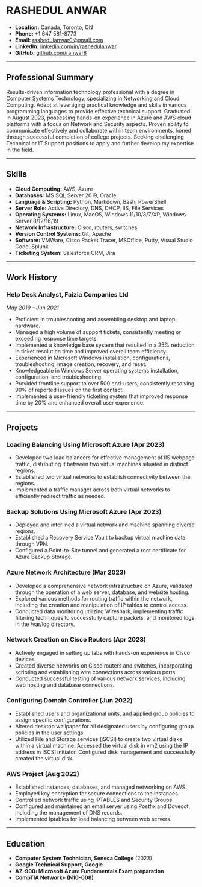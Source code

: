 # RASHEDUL ANWAR

- **Location:** Canada, Toronto, ON
- **Phone:** +1 647 581-8773
- **Email:** [rashedulanwar0@gmail.com](mailto:rashedulanwar0@gmail.com)
- **LinkedIn:** [linkedin.com/in/rashedulanwar](https://www.linkedin.com/in/rashedulanwar/)
- **GitHub:** [github.com/ranwar8](https://github.com/ranwar8)

---

## Professional Summary

Results-driven information technology professional with a degree in Computer Systems Technology, specializing in Networking and Cloud Computing. Adept at leveraging practical knowledge and skills in various programming languages to provide effective technical support. Graduated in August 2023, possessing hands-on experience in Azure and AWS cloud platforms with a focus on Network and Security aspects. Proven ability to communicate effectively and collaborate within team environments, honed through successful completion of college projects. Seeking challenging Technical or IT Support positions to apply and further develop my expertise in the field.

---

## Skills

- **Cloud Computing:** AWS, Azure
- **Databases:** MS SQL Server 2019, Oracle
- **Language & Scripting:** Python, Markdown, Bash, PowerShell
- **Server Role:** Active Directory, DNS, DHCP, IIS, File Services
- **Operating Systems:** Linux, MacOS, Windows 11/10/8/7/XP, Windows Server 8/12/16/19
- **Network Infrastructure:** Cisco, routers, switches
- **Version Control Systems:** Git, Apache
- **Software:** VMWare, Cisco Packet Tracer, MSOffice, Putty, Visual Studio Code, Splunk
- **Ticketing System:** Salesforce CRM, Jira

---

## Work History

### Help Desk Analyst, Faizia Companies Ltd
*May 2019 – Jun 2021*

- Proficient in troubleshooting and assembling desktop and laptop hardware.
- Managed a high volume of support tickets, consistently meeting or exceeding response time targets.
- Implemented a knowledge base system that resulted in a 25% reduction in ticket resolution time and improved overall team efficiency.
- Experienced in Microsoft Windows installation, configurations, troubleshooting, image creation, recovery, and reset.
- Knowledgeable in Windows Server operating systems installation, configuration, and troubleshooting.
- Provided frontline support to over 500 end-users, consistently resolving 90% of reported issues on the first contact.
- Implemented a user-friendly ticketing system that improved response time by 20% and enhanced overall user experience.

---

## Projects

### Loading Balancing Using Microsoft Azure (Apr 2023)

- Developed two load balancers for effective management of IIS webpage traffic, distributing it between two virtual machines situated in distinct regions.
- Established two virtual networks to establish connectivity between the regions.
- Implemented a traffic manager across both virtual networks to efficiently redirect traffic as needed.

### Backup Solutions Using Microsoft Azure (Apr 2023)

- Deployed and interlined a virtual network and machine spanning diverse regions.
- Established a Recovery Service Vault to backup virtual machine data through VPN.
- Configured a Point-to-Site tunnel and generated a root certificate for Azure Backup Storage.

### Azure Network Architecture (Mar 2023)

- Developed a comprehensive network infrastructure on Azure, validated through the operation of a web server, database, and website hosting.
- Explored various methods for routing traffic within the network, including the creation and manipulation of IP tables to control access.
- Conducted data monitoring utilizing Wireshark, implementing traffic filtering techniques to successfully capture packets, and monitored logs in the /var/log directory.

### Network Creation on Cisco Routers (Apr 2023)

- Actively engaged in setting up labs with hands-on experience in Cisco devices.
- Created diverse networks on Cisco routers and switches, incorporating scripting and establishing wire connections across various ports.
- Conducted successful testing of various network services, including web hosting and database connections.

### Configuring Domain Controller (Jun 2022)

- Established users and organizational units, and applied group policies to assign specific configurations.
- Altered desktop wallpaper for all designated users by configuring group policies in the user settings.
- Utilized File and Storage services (iSCSI) to create two virtual disks within a virtual machine. Accessed the virtual disk in vm2 using the IP address in iSCSI initiator. Configured disk management and successfully created the virtual disk.

### AWS Project (Aug 2022)

- Established instances, databases, and managed networking on AWS.
- Employed key encryption for secure connections to the instances.
- Controlled network traffic using IPTABLES and Security Groups.
- Configured and maintained an email server using Postfix and Dovecot, including the management of DNS records.
- Implemented Iptables for load balancing between web servers.

---

## Education

- **Computer System Technician, Seneca College** (2023)
- **Google Technical Support, Google**
- **AZ-900: Microsoft Azure Fundamentals Exam preparation**
- **CompTIA Network+ (N10-008)**
